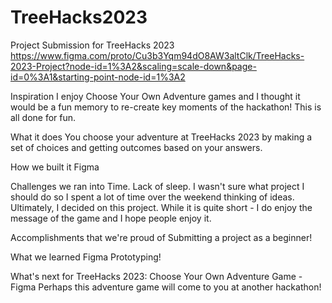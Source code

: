 # TreeHacks2023
Project Submission for TreeHacks 2023
https://www.figma.com/proto/Cu3b3Yqm94dO8AW3altClk/TreeHacks-2023-Project?node-id=1%3A2&scaling=scale-down&page-id=0%3A1&starting-point-node-id=1%3A2

Inspiration
I enjoy Choose Your Own Adventure games and I thought it would be a fun memory to re-create key moments of the hackathon! This is all done for fun.

What it does
You choose your adventure at TreeHacks 2023 by making a set of choices and getting outcomes based on your answers.

How we built it
Figma

Challenges we ran into
Time. Lack of sleep. I wasn't sure what project I should do so I spent a lot of time over the weekend thinking of ideas. Ultimately, I decided on this project. While it is quite short - I do enjoy the message of the game and I hope people enjoy it.

Accomplishments that we're proud of
Submitting a project as a beginner!

What we learned
Figma Prototyping!

What's next for TreeHacks 2023: Choose Your Own Adventure Game - Figma
Perhaps this adventure game will come to you at another hackathon!
